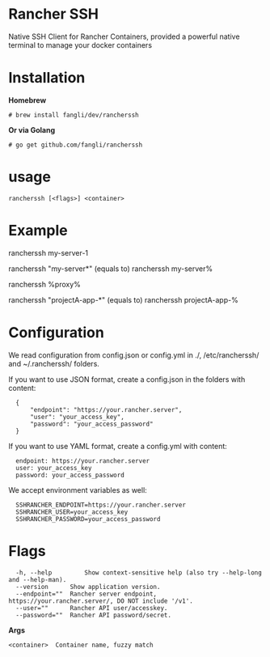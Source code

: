Rancher SSH
===========

Native SSH Client for Rancher Containers, provided a powerful native terminal to manage your docker containers

Installation
============

**Homebrew**

`# brew install fangli/dev/rancherssh`


**Or via Golang**

`# go get github.com/fangli/rancherssh`



usage
=====

`rancherssh [<flags>] <container>`

Example
=======

  rancherssh my-server-1
  
  rancherssh "my-server*"  (equals to) rancherssh my-server%
  
  rancherssh %proxy%
  
  rancherssh "projectA-app-*" (equals to) rancherssh projectA-app-%

Configuration
=============

  We read configuration from config.json or config.yml in ./, /etc/rancherssh/ and ~/.rancherssh/ folders.

  If you want to use JSON format, create a config.json in the folders with content:
  
      {
          "endpoint": "https://your.rancher.server",
          "user": "your_access_key",
          "password": "your_access_password"
      }

  If you want to use YAML format, create a config.yml with content:
  
      endpoint: https://your.rancher.server
      user: your_access_key
      password: your_access_password

  We accept environment variables as well:
  
      SSHRANCHER_ENDPOINT=https://your.rancher.server
      SSHRANCHER_USER=your_access_key
      SSHRANCHER_PASSWORD=your_access_password

Flags
=====

      -h, --help         Show context-sensitive help (also try --help-long and --help-man).
      --version      Show application version.
      --endpoint=""  Rancher server endpoint, https://your.rancher.server/, DO NOT include '/v1'.
      --user=""      Rancher API user/accesskey.
      --password=""  Rancher API password/secret.

**Args**

`<container>  Container name, fuzzy match`
